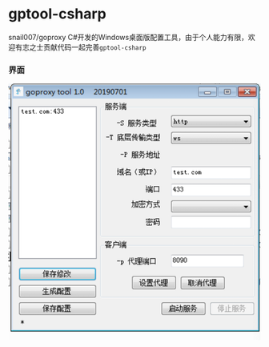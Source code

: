 # gptool-csharp
snail007/goproxy C#开发的Windows桌面版配置工具，由于个人能力有限，欢迎有志之士贡献代码一起完善`gptool-csharp`

### 界面

![snapshot.png](/doc/images/snapshot.png)
